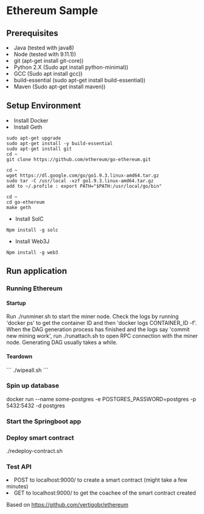 <h1>Ethereum Sample</h1>


<h2>Prerequisites</h2>
<li> Java (tested with java8) </li>
<li> Node (tested with 9.11.1)) </li>
<li> git (apt-get install git-core)) </li>
<li>  Python 2.X (Sudo apt install python-minimal)) </li>
<li>  GCC (Sudo apt install gcc)) </li>
<li> build-essential (sudo apt-get install build-essential)) </li>
<li> Maven (Sudo apt-get install maven)) </li>

<h2>Setup Environment</h2>
<li> Install Docker </li>
<li> Install Geth </li>

```sudo apt-get update
sudo apt-get upgrade
sudo apt-get install -y build-essential
sudo apt-get install git
cd ~
git clone https://github.com/ethereum/go-ethereum.git

cd ~
wget https://dl.google.com/go/go1.9.3.linux-amd64.tar.gz
sudo tar -C /usr/local -xzf go1.9.3.linux-amd64.tar.gz
add to ~/.profile : export PATH="$PATH:/usr/local/go/bin"

cd ~
cd go-ethereum
make geth
```

- Install SolC
```aidl
Npm install -g solc
```

- Install Web3J
```aidl
Npm install -g web3
```

<h2>Run application</h2>

<h3>Running Ethereum</h3>

<h4> Startup </h4>

Run ./runminer.sh to start the miner node. Check the logs by running 'docker ps' to get the container ID and then 'docker logs CONTAINER_ID -f'. 
When the DAG generation process has finished and the logs say 'commit new mining work', run ./runattach.sh to open RPC connection with the miner node.
Generating DAG usually takes a while. 

<h4> Teardown </h4>
```
./wipeall.sh
```

<h3>Spin up database</h3>
docker run --name some-postgres -e POSTGRES_PASSWORD=postgres -p 5432:5432 -d postgres


<h3>Start the Springboot app</h3>

<h3>Deploy smart contract</h3>
./redeploy-contract.sh

<h3>Test API</h3>
<li> POST to localhost:9000/ to create a smart contract (might take a few minutes) </li>
<li> GET to localhost:9000/ to get the coachee of the smart contract created </li>


Based on https://github.com/vertigobr/ethereum
